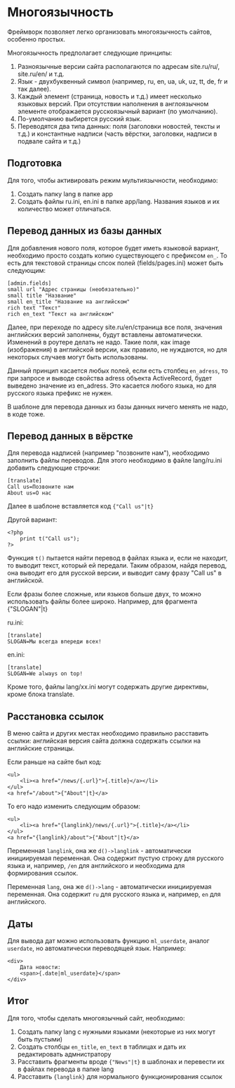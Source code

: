 Многоязычность
==============

Фреймворк позволяет легко организовать многоязычность сайтов, особенно простых.


Многоязычность предполагает следующие принципы:

1. Разноязычные версии сайта располагаются по адресам site.ru/ru/, site.ru/en/ и т.д.
2. Язык - двухбуквенный символ (например, ru, en, ua, uk, uz, tt, de, fr и так далее).
3. Каждый элемент (страница, новость и т.д.) имеет несколько языковых версий. При отсутствии наполнения в англоязычном элементе отображается русскоязычный вариант (по умолчанию).
4. По-умолчанию выбирется русский язык.
5. Переводятся два типа данных: поля (заголовки новостей, тексты и т.д.) и константные надписи (часть вёрстки, заголовки, надписи в подвале сайта и т.д.)

Подготовка
----------

Для того, чтобы активировать режим мультиязычности, необходимо:

1. Создать папку lang в папке app
2. Создать файлы ru.ini, en.ini в папке app/lang. Названия языков и их количество может отличаться.

Перевод данных из базы данных
-----------------------------

Для добавления нового поля, которое будет иметь языковой вариант, необходимо просто создать копию существующего с префиксом `en_`. 
То есть для текстовой страницы спсок полей (fields/pages.ini) может быть следующим:
	
	[admin.fields]
	small url "Адрес страницы (необязательно)"
	small title "Название"
	small en_title "Название на английском"
	rich text "Текст"
	rich en_text "Текст на английском"

Далее, при переходе по адресу site.ru/en/страница все поля, значения английских версий заполнены, будут вставлены автоматически. Изменений в роутере делать не надо. Такие поля, как image (изображения) в английской версии, как правило, не нуждаются, но для некоторых случаев могут быть использованы.

Данный принцип касается любых полей, если есть столбец `en_adress`, то при запросе и выводе свойства adress объекта ActiveRecord, будет выведено значение из en_adress. Это касается любого языка, но для русского языка префикс не нужен.

В шаблоне для перевода данных из базы данных ничего менять не надо, в коде тоже.

Перевод данных в вёрстке
------------------------

Для перевода надписей (например "позвоните нам"), необходимо заполнить файлы переводов. Для этого необходимо в файле lang/ru.ini добавить следующие строчки:

	[translate]
	Call us=Позвоните нам
	About us=О нас

Далее в шаблоне вставляется код `{"Call us"|t}`

Другой вариант:

	<?php
		print t("Call us");
	?>
	
Функция `t()` пытается найти перевод в файлах языка и, если не находит, то выводит текст, который ей передали. Таким образом, найдя перевод, она выводит его для русской версии, и выводит саму фразу "Call us" в английской.

Если фразы более сложные, или языков больше двух, то можно использовать файлы более широко. Например, для фрагмента {"SLOGAN"|t}

ru.ini:

	[translate]
	SLOGAN=Мы всегда впереди всех!

en.ini:

	[translate]
	SLOGAN=We always on top!

Кроме того, файлы lang/xx.ini могут содержать другие директивы, кроме блока translate.

Расстановка ссылок
------------------

В меню сайта и других местах необходимо правильно расставить ссылки: английская версия сайта должна содержать ссылки на английские страницы.

Если раньше на сайте был код:

	<ul>
		<li><a href="/news/{.url}">{.title}</a></li>
	</ul>
	<a href="/about">{"About"|t}</a>
	
То его надо изменить следующим образом:

	<ul>
		<li><a href="{langlink}/news/{.url}">{.title}</a></li>
	</ul>
	<a href="{langlink}/about">{"About"|t}</a>
	
Переменная `langlink`, она же `d()->langlink` - автоматически инициируемая переменная. Она содержит пустую строку для русского языка и, например, `/en` для английского и необходима для формирования ссылок.

Переменная `lang`, она же `d()->lang` - автоматически инициируемая переменная. Она содержит `ru` для русского языка и, например, `en` для английского.


Даты
----

Для вывода дат можно использовать функцию `ml_userdate`, аналог `userdate`, но автоматически переводящей язык. Например:

	<div>
		Дата новости:
		<span>{.date|ml_userdate}</span>
	</div>

Итог
----

Для того, чтобы сделать многоязычный сайт, необходимо:

1. Создать папку lang с нужными языками (некоторые из них могут быть пустыми)
2. Создать столбцы `en_title`, `en_text` в таблицах и дать их редактировать адмнистратору
3. Расставить фрагменты вроде `{"News"|t}` в шаблонах и перевести их в файлах перевода в папке lang
4. Расставить `{langlink}` для нормального функционирования ссылок

